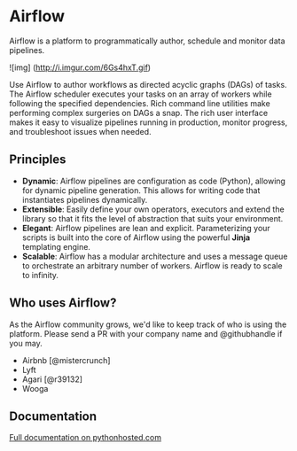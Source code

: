# Airflow

Airflow is a platform to programmatically author, schedule and monitor 
data pipelines.

![img] (http://i.imgur.com/6Gs4hxT.gif)

Use Airflow to author workflows as directed acyclic graphs (DAGs) of tasks. 
The Airflow scheduler executes your tasks on an array of workers while 
following the specified dependencies. Rich command line utilities make 
performing complex surgeries on DAGs a snap. The rich user interface 
makes it easy to visualize pipelines running in production, 
monitor progress, and troubleshoot issues when needed.

## Principles

- **Dynamic**:  Airflow pipelines are configuration as code (Python), allowing for dynamic pipeline generation. This allows for writing code that instantiates pipelines dynamically.
- **Extensible**:  Easily define your own operators, executors and extend the library so that it fits the level of abstraction that suits your environment.
- **Elegant**:  Airflow pipelines are lean and explicit. Parameterizing your scripts is built into the core of Airflow using the powerful **Jinja** templating engine.
- **Scalable**:  Airflow has a modular architecture and uses a message queue to orchestrate an arbitrary number of workers. Airflow is ready to scale to infinity.

## Who uses Airflow?

As the Airflow community grows, we'd like to keep track of who is using
the platform. Please send a PR with your company name and @githubhandle 
if you may.

* Airbnb [@mistercrunch]
* Lyft
* Agari [@r39132]
* Wooga

## Documentation

[Full documentation on pythonhosted.com](http://pythonhosted.org/airflow/)
